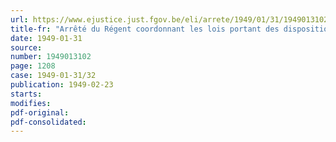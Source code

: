 ```yaml
---
url: https://www.ejustice.just.fgov.be/eli/arrete/1949/01/31/1949013102/justel
title-fr: "Arrêté du Régent coordonnant les lois portant des dispositions exceptionnelles en matière de baux à loyer"
date: 1949-01-31
source:
number: 1949013102
page: 1208
case: 1949-01-31/32
publication: 1949-02-23
starts:
modifies:
pdf-original:
pdf-consolidated:
---
```


